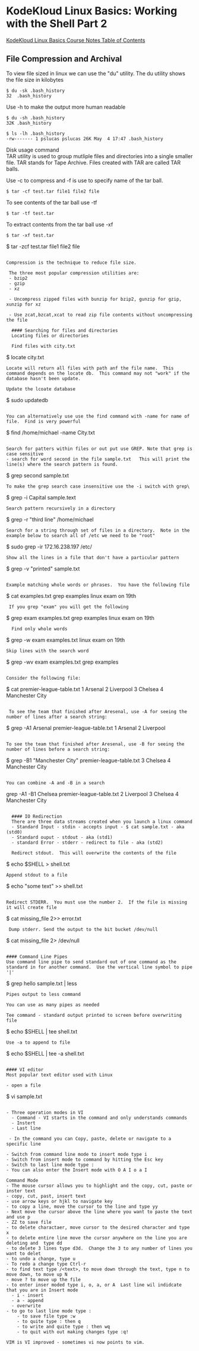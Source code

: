 # KodeKloud Linux Basics: Working with the Shell Part 2

[KodeKloud Linux Basics Course Notes Table of Contents](https://github.com/pslucas0212/LinuxBasics)

## File Compression and Archival

To view file sized in linux we can use the "du" utility.  The du utility shows the file size in kilobytes

```
$ du -sk .bash_history 
32	.bash_history
```
Use -h to make the output more human readable
```
$ du -sh .bash_history 
32K	.bash_history
```
```
$ ls -lh .bash_history 
-rw------- 1 pslucas pslucas 26K May  4 17:47 .bash_history
```
  Disk usage command
\
TAR utility is used to group mutliple files and directories into a single smaller file.  TAR stands for Tape Archive.  Files created with TAR are called TAR balls.

Use -c to compress and -f is use to specify name of the tar ball.
```
$ tar -cf test.tar file1 file2 file
```

To see contents of the tar ball use -tf
```
$ tar -tf test.tar
```

To extract contents from the tar ball use -xf
```
$ tar -xf test.tar
```
$ tar -zcf test.tar file1 file2 file
```

Compression is the technique to reduce file size.
 
 The three most popular compression utilities are:
 - bzip2
 - gzip
 - xz
  
 - Uncompress zipped files with bunzip for bzip2, gunzip for gzip, xunzip for xz
  
 - Use zcat,bzcat,xcat to read zip file contents without uncompressing the file
  
  #### Searching for files and directories
  Locating files or directories
  
  Find files with city.txt
  ```
  $ locate city.txt
  ```
Locate will return all files with path anf the file name.  This command depends on the locate db.  This command may not "work" if the database hasn't been update. 
  
 Update the lcoate database
  
``` 
$ sudo updatedb
```
  
You can alternatively use use the find command with -name for name of file.  Find is very powerful
  ```
 $ find /home/michael -name City.txt
 ```
  
 Search for patters within files or out put use GREP. Note that grep is case sensitive
 - search for word second in the file sample.txt   This will print the line(s) where the search pattern is found.
  ```
  $ grep second sample.txt
  ```
  To make the grep search case insensitive use the -i switch with grep\
  ```
  $ grep -i Capital sample.text
  ```
  Search pattern recursively in a directory
  ```
  $ grep -r "third line" /home/michael
  ```
  Search for a string through set of files in a directory.  Note in the example below to search all of /etc we need to be "root"
  ```
  $ sudo grep -ir 172.16.238.197 /etc/
  ```
  Show all the lines in a file that don't have a particular pattern
  ```
  $ grep -v "printed" sample.txt
  ```
  
  Example matching whole words or phrases.  You have the following file
  ```
  $ cat examples.txt 
grep examples
linux exam on 19th
```
 If you grep "exam" you will get the following
```
$ grep exam examples.txt 
grep examples
linux exam on 19th
```
  Find only whole words
  ```
  $ grep -w exam examples.txt 
linux exam on 19th
  ```
  Skip lines with the search word
  ```
  $ grep -wv exam examples.txt 
grep examples
  ```
  
 Consider the following file:
 ```
 $ cat premier-league-table.txt 
1 Arsenal
2 Liverpool
3 Chelsea
4 Manchester City
```

 To see the team that finished after Aresenal, use -A for seeing the number of lines after a search string:
```
$ grep -A1 Arsenal premier-league-table.txt 
1 Arsenal
2 Liverpool
  ```
 
  To see the team that finished after Aresenal, use -B for seeing the number of lines before a search string:
```
$ grep -B1 "Manchester City" premier-league-table.txt 
3 Chelsea
4 Manchester City
```

You can combine -A and -B in a search
```
grep -A1 -B1 Chelsea premier-league-table.txt 
2 Liverpool
3 Chelsea
4 Manchester City
```
  
  #### IO Redirection
  There are three data streams created when you launch a linux command
  - Standard Input - stdin - accepts input - $ cat sample.txt - aka (std0)
  - Standard ouput - stdout - aka (std1)
  - standard Error - stderr - redirect to file - aka (std2)
  
  Redirect stdout.  This will overwrite the contents of the file
  ``` 
  $ echo $SHELL > shell.txt
  ```
  Append stdout to a file
  ```
  $ echo "some text" >> shell.txt
  ```
  
Redirect STDERR.  You must use the number 2.  If the file is missing it will create file
```
 $ cat missing_file 2>> error.txt
 ```
  Dump stderr. Send the output to the bit bucket /dev/null
```
$ cat missing_file 2> /dev/null
 ```
  
#### Command Line Pipes
Use command line pipe to send standard out of one command as the standard in for another command.  Use the vertical line symbol to pipe '|'
```
$ grep hello sample.txt | less
```
Pipes output to less command

You can use as many pipes as needed
 
Tee command - standard output printed to screen before overwriting file
```
  $ echo $SHELL | tee shell.txt
```
Use -a to append to file
```
$ echo $SHELL | tee -a shell.txt
```
  
#### VI editor
Most popular text editor used with Linux

- open a file
```
 $ vi sample.txt
```

- Three operation modes in VI
  - Command - VI starts in the command and only understands commands
  - Instert
  - Last line
  
 - In the command you can Copy, paste, delete or navigate to a specific line
 
- Switch from command line mode to insert mode type i
- Switch from insert mode to command by hitting the Esc key
- Switch to last line mode type :
- You can also enter the Insert mode with O A I o a I
  
Command Mode
- The mouse cursor allows you to highlight and the copy, cut, paste or inster text
- copy, cut, past, insert text
- use arrow keys or hjkl to navigate key
- to copy a line, move the cursor to the line and type yy
- Next move the cursor above the line where you want to paste the text and use p
- ZZ to save file
- to delete charactaer, move cursor to the desired character and type x
- to delete entire line move the cursor anywhere on the line you are deleting and  type dd
- to delete 3 lines type d3d.  Change the 3 to any number of lines you want to delet
- to undo a change, type u
- To redo a change type Ctrl-r
- to find text type /<text>, to move down through the text, type n to move down, to move up N
- move ? to move up the file
- to enter inser moded type i, o, a, or A  Last line wil indidcate that you are in Insert mode
  - i - insert
  - a - append
  - overwrite
- to go to last line mode type :
    - to save file type :w
    - to quite type : then q
    - to write and quite type : then wq
    - to quit with out making changes type :q!
 
VIM is VI improved - sometimes vi now points to vim.


